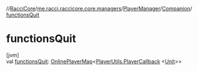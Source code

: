 //[RacciCore](../../../../index.md)/[me.racci.raccicore.core.managers](../../index.md)/[PlayerManager](../index.md)/[Companion](index.md)/[functionsQuit](functions-quit.md)

# functionsQuit

[jvm]\
val [functionsQuit](functions-quit.md): [OnlinePlayerMap](../../../me.racci.raccicore.api.utils.collections/-online-player-map/index.md)&lt;[PlayerUtils.PlayerCallback](../../../me.racci.raccicore.api.utils.minecraft/-player-utils/-player-callback/index.md)
&lt;[Unit](https://kotlinlang.org/api/latest/jvm/stdlib/kotlin/-unit/index.html)&gt;&gt;
